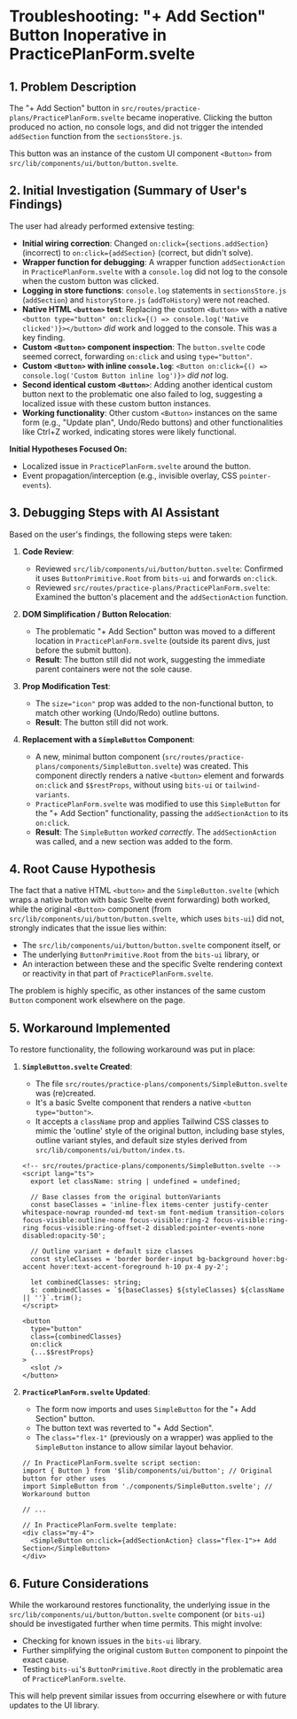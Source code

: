 # Troubleshooting: "+ Add Section" Button Inoperative in PracticePlanForm.svelte

## 1. Problem Description

The "+ Add Section" button in `src/routes/practice-plans/PracticePlanForm.svelte` became inoperative. Clicking the button produced no action, no console logs, and did not trigger the intended `addSection` function from the `sectionsStore.js`.

This button was an instance of the custom UI component `<Button>` from `src/lib/components/ui/button/button.svelte`.

## 2. Initial Investigation (Summary of User's Findings)

The user had already performed extensive testing:

*   **Initial wiring correction**: Changed `on:click={sections.addSection}` (incorrect) to `on:click={addSection}` (correct, but didn't solve).
*   **Wrapper function for debugging**: A wrapper function `addSectionAction` in `PracticePlanForm.svelte` with a `console.log` did not log to the console when the custom button was clicked.
*   **Logging in store functions**: `console.log` statements in `sectionsStore.js` (`addSection`) and `historyStore.js` (`addToHistory`) were not reached.
*   **Native HTML `<button>` test**: Replacing the custom `<Button>` with a native `<button type="button" on:click={() => console.log('Native clicked')}></button>` *did* work and logged to the console. This was a key finding.
*   **Custom `<Button>` component inspection**: The `button.svelte` code seemed correct, forwarding `on:click` and using `type="button"`.
*   **Custom `<Button>` with inline `console.log`**: `<Button on:click={() => console.log('Custom Button inline log')}>` *did not* log.
*   **Second identical custom `<Button>`**: Adding another identical custom button next to the problematic one also failed to log, suggesting a localized issue with these custom button instances.
*   **Working functionality**: Other custom `<Button>` instances on the same form (e.g., "Update plan", Undo/Redo buttons) and other functionalities like Ctrl+Z worked, indicating stores were likely functional.

**Initial Hypotheses Focused On:**
*   Localized issue in `PracticePlanForm.svelte` around the button.
*   Event propagation/interception (e.g., invisible overlay, CSS `pointer-events`).

## 3. Debugging Steps with AI Assistant

Based on the user's findings, the following steps were taken:

1.  **Code Review**:
    *   Reviewed `src/lib/components/ui/button/button.svelte`: Confirmed it uses `ButtonPrimitive.Root` from `bits-ui` and forwards `on:click`.
    *   Reviewed `src/routes/practice-plans/PracticePlanForm.svelte`: Examined the button's placement and the `addSectionAction` function.

2.  **DOM Simplification / Button Relocation**:
    *   The problematic "+ Add Section" button was moved to a different location in `PracticePlanForm.svelte` (outside its parent divs, just before the submit button).
    *   **Result**: The button still did not work, suggesting the immediate parent containers were not the sole cause.

3.  **Prop Modification Test**:
    *   The `size="icon"` prop was added to the non-functional button, to match other working (Undo/Redo) outline buttons.
    *   **Result**: The button still did not work.

4.  **Replacement with a `SimpleButton` Component**:
    *   A new, minimal button component (`src/routes/practice-plans/components/SimpleButton.svelte`) was created. This component directly renders a native `<button>` element and forwards `on:click` and `$$restProps`, without using `bits-ui` or `tailwind-variants`.
    *   `PracticePlanForm.svelte` was modified to use this `SimpleButton` for the "+ Add Section" functionality, passing the `addSectionAction` to its `on:click`.
    *   **Result**: The `SimpleButton` *worked correctly*. The `addSectionAction` was called, and a new section was added to the form.

## 4. Root Cause Hypothesis

The fact that a native HTML `<button>` and the `SimpleButton.svelte` (which wraps a native button with basic Svelte event forwarding) both worked, while the original `<Button>` component (from `src/lib/components/ui/button/button.svelte`, which uses `bits-ui`) did not, strongly indicates that the issue lies within:

*   The `src/lib/components/ui/button/button.svelte` component itself, or
*   The underlying `ButtonPrimitive.Root` from the `bits-ui` library, or
*   An interaction between these and the specific Svelte rendering context or reactivity in that part of `PracticePlanForm.svelte`.

The problem is highly specific, as other instances of the same custom `Button` component work elsewhere on the page.

## 5. Workaround Implemented

To restore functionality, the following workaround was put in place:

1.  **`SimpleButton.svelte` Created**:
    *   The file `src/routes/practice-plans/components/SimpleButton.svelte` was (re)created.
    *   It's a basic Svelte component that renders a native `<button type="button">`.
    *   It accepts a `className` prop and applies Tailwind CSS classes to mimic the 'outline' style of the original button, including base styles, outline variant styles, and default size styles derived from `src/lib/components/ui/button/index.ts`.

    ```svelte
    <!-- src/routes/practice-plans/components/SimpleButton.svelte -->
    <script lang="ts">
      export let className: string | undefined = undefined;

      // Base classes from the original buttonVariants
      const baseClasses = 'inline-flex items-center justify-center whitespace-nowrap rounded-md text-sm font-medium transition-colors focus-visible:outline-none focus-visible:ring-2 focus-visible:ring-ring focus-visible:ring-offset-2 disabled:pointer-events-none disabled:opacity-50';
      
      // Outline variant + default size classes
      const styleClasses = 'border border-input bg-background hover:bg-accent hover:text-accent-foreground h-10 px-4 py-2';

      let combinedClasses: string;
      $: combinedClasses = `${baseClasses} ${styleClasses} ${className || ''}`.trim();
    </script>

    <button
      type="button"
      class={combinedClasses}
      on:click
      {...$$restProps}
    >
      <slot />
    </button>
    ```

2.  **`PracticePlanForm.svelte` Updated**:
    *   The form now imports and uses `SimpleButton` for the "+ Add Section" button.
    *   The button text was reverted to "+ Add Section".
    *   The `class="flex-1"` (previously on a wrapper) was applied to the `SimpleButton` instance to allow similar layout behavior.

    ```svelte
    // In PracticePlanForm.svelte script section:
    import { Button } from '$lib/components/ui/button'; // Original button for other uses
    import SimpleButton from './components/SimpleButton.svelte'; // Workaround button

    // ...

    // In PracticePlanForm.svelte template:
    <div class="my-4">
      <SimpleButton on:click={addSectionAction} class="flex-1">+ Add Section</SimpleButton>
    </div>
    ```

## 6. Future Considerations

While the workaround restores functionality, the underlying issue in the `src/lib/components/ui/button/button.svelte` component (or `bits-ui`) should be investigated further when time permits. This might involve:
*   Checking for known issues in the `bits-ui` library.
*   Further simplifying the original custom `Button` component to pinpoint the exact cause.
*   Testing `bits-ui`'s `ButtonPrimitive.Root` directly in the problematic area of `PracticePlanForm.svelte`.

This will help prevent similar issues from occurring elsewhere or with future updates to the UI library. 
